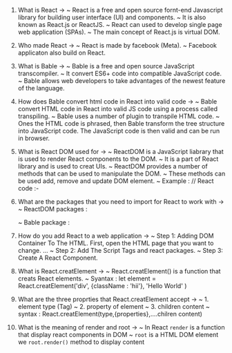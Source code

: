 1.  What is React ->
    ~ React is a free and open source fornt-end Javascript library for building user interface (UI) and components.
    ~ It is also known as React.js or ReactJS.
    ~ React can used to develop single page web application (SPAs).
    ~ The main concept of React.js is virtual DOM.


2.  Who made React ->
    ~ React is made by facebook (Meta).
    ~ Facebook applicaton also build on React.


3.  What is Bable ->
    ~ Bable is a free and open source JavaScript transcompiler.
    ~ It convert ES6+ code into compatible JavaScript code.
    ~ Bable allows web developers to take advantages of the newest feature of the language.


4.  How does Bable convert html code in React into valid code ->
    ~ Bable convert HTML code in React into valid JS code using a process called transpiling.
    ~ Bable uses a number of plugin to transpile HTML code.
    ~ Ones the HTML code is phrased, then Bable transform the tree structure into JavaScript code. The JavaScript code is then valid and can be run in browser.


5.  What is React DOM used for ->
    ~ ReactDOM is a JavaScript liabrary that is used to render React components to the DOM.
    ~ It is a part of React library and is used to creat UIs.
    ~ ReactDOM provides a number of methods that can be used to manipulate the DOM.
    ~ These methods can be used add, remove and update DOM element.
    ~ Example : 
      // React code :-
      <script>
        //catch the DOM element 
        // then pass to REactDOM
        let root = document.getElementById("root");
        let reactRoot = ReactDOM.createRoot(root);

        // creat react element 
        let element = React.createElement("div",
                                {className:'second'},
                                `<h1> Meri Radha Rani </h1>`);

        // display react element on DOM
        reactRoot.render(element);
      </script>



6.  What are the packages that you need to import for React to work with ->
    ~ ReactDOM packages :
      <script src="https://www.unpkg.com/react@18.2.0/umd/react.production.min.js"></script>
      <script src="https://www.unpkg.com/react-dom@18.2.0/umd/react-dom.production.min.js"></script>
    ~ Bable package :
     <script src="https://unpkg.com/@babel/standalone/babel.min.js"></script>


7.  How do you add React to a web application ->
    ~ Step 1: Adding DOM Container To The HTML. First, open the HTML page that you want to change. ...
    ~ Step 2: Add The Script Tags and react packages.
    ~ Step 3: Create A React Component.


8.  What is React.creatElement ->
    ~ React.creatElement() is a function that creats React elements.
    ~ Syantax : 
      let element = React.creatElement('div', {className : 'hii'}, 'Hello World' )
    
9.  What are the three proprties that React.creatElement accept ->
    ~ 1. element type (Tag)
    ~ 2. property of element
    ~ 3. children content
    ~ syntax : React.creatElement(type,{properties},....chilren content)


10. What is the meaning of render and root ->
    ~ In React `render` is a function that display react components in DOM
    ~ `root` is a HTML DOM element we `root.render()` method to display content 